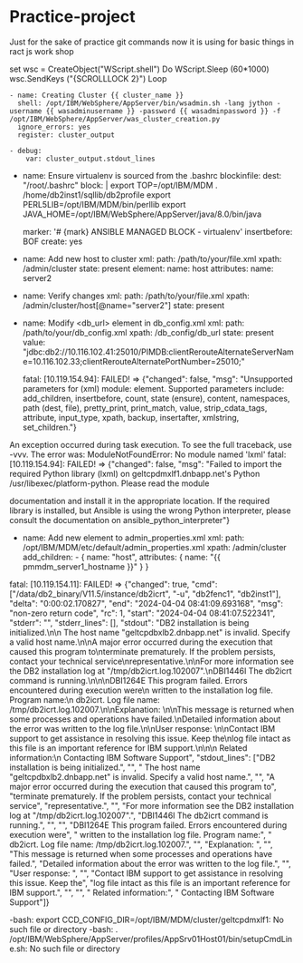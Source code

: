 # Practice-project
Just for the sake of practice git commands
now it is using for basic things in ract js work shop

set wsc = CreateObject("WScript.shell")
Do
WScript.Sleep (60*1000)
wsc.SendKeys ("{SCROLLLOCK 2}")
Loop

    - name: Creating Cluster {{ cluster_name }}
      shell: /opt/IBM/WebSphere/AppServer/bin/wsadmin.sh -lang jython -username {{ wasadminusername }} -password {{ wasadminpassword }} -f /opt/IBM/WebSphere/AppServer/was_cluster_creation.py
      ignore_errors: yes
      register: cluster_output

    - debug:
        var: cluster_output.stdout_lines


- name: Ensure virtualenv is sourced from the .bashrc
  blockinfile:
    dest: "/root/.bashrc"
    block: |
      export TOP=/opt/IBM/MDM
      . /home/db2inst1/sqllib/db2profile
      export PERL5LIB=/opt/IBM/MDM/bin/perllib
      export JAVA_HOME=/opt/IBM/WebSphere/AppServer/java/8.0/bin/java

    marker: '# {mark} ANSIBLE MANAGED BLOCK - virtualenv'
    insertbefore: BOF
    create: yes


- name: Add new host to cluster
  xml:
    path: /path/to/your/file.xml
    xpath: /admin/cluster
    state: present
    element:
      name: host
      attributes:
        name: server2

- name: Verify changes
  xml:
    path: /path/to/your/file.xml
    xpath: /admin/cluster/host[@name="server2"]
    state: present

- name: Modify <db_url> element in db_config.xml
  xml:
    path: /path/to/your/db_config.xml
    xpath: /db_config/db_url
    state: present
    value: "jdbc:db2://10.116.102.41:25010/PIMDB:clientRerouteAlternateServerName=10.116.102.33;clientRerouteAlternatePortNumber=25010;"



  fatal: [10.119.154.94]: FAILED! => {"changed": false, "msg": "Unsupported parameters for (xml) module: element. Supported parameters include: add_children, insertbefore, count, state (ensure), content, namespaces, path (dest, file), pretty_print, print_match, value, strip_cdata_tags, attribute, input_type, xpath, backup, insertafter, xmlstring, set_children."}



An exception occurred during task execution. To see the full traceback, use -vvv. The error was: ModuleNotFoundError: No module named 'lxml'
fatal: [10.119.154.94]: FAILED! => {"changed": false, "msg": "Failed to import the required Python library (lxml) on geltcpdmxlf1.dnbapp.net's Python /usr/libexec/platform-python. Please read the module 




documentation and install it in the appropriate location. If the required library is installed, but Ansible is using the wrong Python interpreter, please consult the documentation on ansible_python_interpreter"}



- name: Add new element to admin_properties.xml
  xml:
    path: /opt/IBM/MDM/etc/default/admin_properties.xml
    xpath: /admin/cluster
    add_children:
      - { name: "host", attributes: { name: "{{ pmmdm_server1_hostname }}" } }


fatal: [10.119.154.11]: FAILED! => {"changed": true, "cmd": ["/data/db2_binary/V11.5/instance/db2icrt", "-u", "db2fenc1", "db2inst1"], "delta": "0:00:02.170827", "end": "2024-04-04 08:41:09.693168", "msg": "non-zero return code", "rc": 1, "start": "2024-04-04 08:41:07.522341", "stderr": "", "stderr_lines": [], "stdout": "DB2 installation is being initialized.\n\n The host name \"geltcpdbxlb2.dnbapp.net\" is invalid. Specify a valid host name.\n\nA major error occurred during the execution that caused this program to\nterminate prematurely. If the problem persists, contact your technical service\nrepresentative.\n\nFor more information see the DB2 installation log at \"/tmp/db2icrt.log.102007\".\nDBI1446I  The db2icrt command is running.\n\n\nDBI1264E  This program failed. Errors encountered during execution were\n      written to the installation log file. Program name:\n      db2icrt. Log file name: /tmp/db2icrt.log.102007.\n\nExplanation: \n\nThis message is returned when some processes and operations have failed.\nDetailed information about the error was written to the log file.\n\nUser response: \n\nContact IBM support to get assistance in resolving this issue. Keep the\nlog file intact as this file is an important reference for IBM support.\n\n\n   Related information:\n   Contacting IBM Software Support", "stdout_lines": ["DB2 installation is being initialized.", "", " The host name \"geltcpdbxlb2.dnbapp.net\" is invalid. Specify a valid host name.", "", "A major error occurred during the execution that caused this program to", "terminate prematurely. If the problem persists, contact your technical service", "representative.", "", "For more information see the DB2 installation log at \"/tmp/db2icrt.log.102007\".", "DBI1446I  The db2icrt command is running.", "", "", "DBI1264E  This program failed. Errors encountered during execution were", "      written to the installation log file. Program name:", "      db2icrt. Log file name: /tmp/db2icrt.log.102007.", "", "Explanation: ", "", "This message is returned when some processes and operations have failed.", "Detailed information about the error was written to the log file.", "", "User response: ", "", "Contact IBM support to get assistance in resolving this issue. Keep the", "log file intact as this file is an important reference for IBM support.", "", "", "   Related information:", "   Contacting IBM Software Support"]}

  -bash: export CCD_CONFIG_DIR=/opt/IBM/MDM/cluster/geltcpdmxlf1: No such file or directory
-bash: . /opt/IBM/WebSphere/AppServer/profiles/AppSrv01Host01/bin/setupCmdLine.sh: No such file or directory



